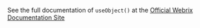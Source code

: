 See the full documentation of `useObject()` at the 
[Official Webrix Documentation Site](http://webrix.amdocs.com/docs/hooks/useObject)